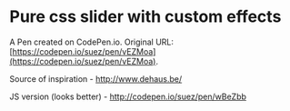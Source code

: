 # Pure css slider with custom effects

A Pen created on CodePen.io. Original URL: [https://codepen.io/suez/pen/vEZMoa](https://codepen.io/suez/pen/vEZMoa).

Source of inspiration - http://www.dehaus.be/

JS version (looks better) - http://codepen.io/suez/pen/wBeZbb